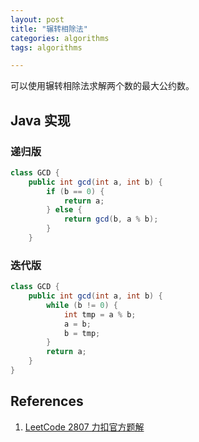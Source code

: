 ```yaml
---
layout: post
title: "辗转相除法"
categories: algorithms
tags: algorithms

---
```


可以使用辗转相除法求解两个数的最大公约数。

## Java 实现

### 递归版

```java
class GCD {
    public int gcd(int a, int b) {
        if (b == 0) {
            return a;
        } else {
            return gcd(b, a % b);
        }
    }
```

### 迭代版

```java
class GCD {
    public int gcd(int a, int b) {
        while (b != 0) {
            int tmp = a % b;
            a = b;
            b = tmp;
        }
        return a;
    }
}
```

## References

1. [LeetCode 2807 力扣官方题解](https://leetcode.cn/problems/insert-greatest-common-divisors-in-linked-list/solutions/2589529/zai-lian-biao-zhong-cha-ru-zui-da-gong-y-udrs/)

